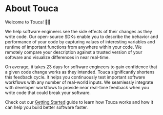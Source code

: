 # About Touca

Welcome to Touca! 👋🏼

We help software engineers see the side effects of their changes as they write
code. Our open-source SDKs enable you to describe the behavior and performance
of your code by capturing values of interesting variables and runtime of
important functions from anywhere within your code. We remotely compare your
description against a trusted version of your software and visualize differences
in near real-time.

On average, it takes 23 days for software engineers to gain confidence that a
given code change works as they intended. Touca significantly shortens this
feedback cycle. It helps you continuously test important software workflows with
any number of real-world inputs. We seamlessly integrate with developer
workflows to provide near real-time feedback when you write code that could
break your software.

Check out our [Getting Started](basics/quickstart.md) guide to learn how Touca
works and how it can help you build better software faster.
